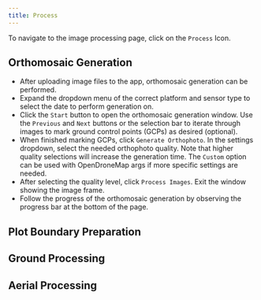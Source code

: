 ```yaml
---
title: Process
---
```

To navigate to the image processing page, click on the `Process` Icon.

## Orthomosaic Generation

- After uploading image files to the app, orthomosaic generation can be performed. 
- Expand the dropdown menu of the correct platform and sensor type to select the date to perform generation on. 
- Click the `Start` button to open the orthomosaic generation window. Use the `Previous` and `Next` buttons or the selection bar to iterate through images to mark ground control points (GCPs) as desired (optional).
- When finished marking GCPs, click `Generate Orthophoto`. In the settings dropdown, select the needed orthophoto quality. Note that higher quality selections will increase the generation time. The `Custom` option can be used with OpenDroneMap args if more specific settings are needed. 
- After selecting the quality level, click `Process Images`. Exit the window showing the image frame.
- Follow the progress of the orthomosaic generation by observing the progress bar at the bottom of the page.

## Plot Boundary Preparation

## Ground Processing

## Aerial Processing